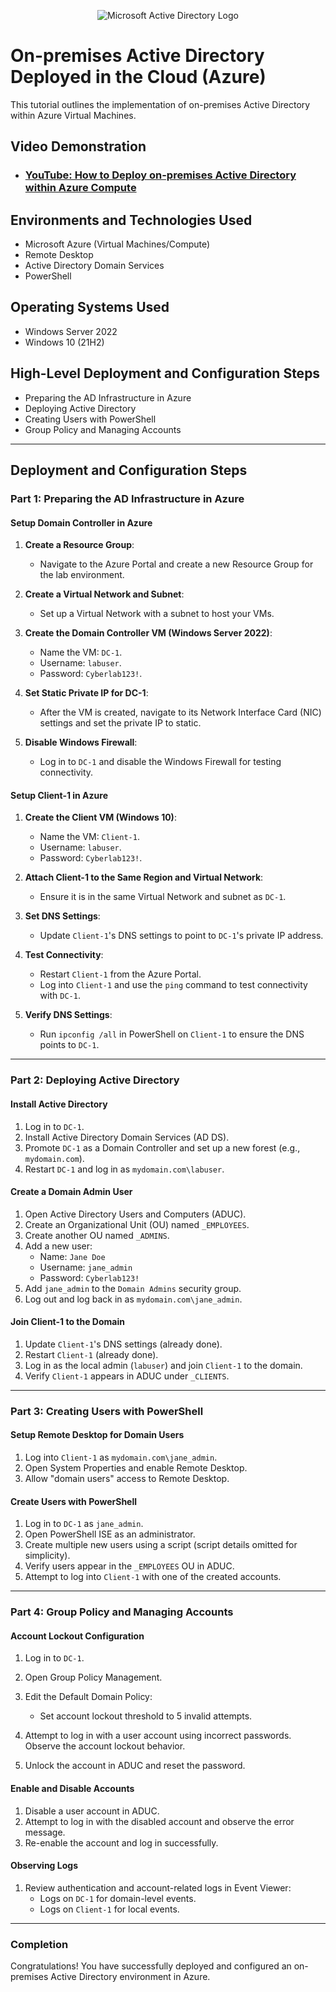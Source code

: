 <p align="center">
<img src="https://i.imgur.com/pU5A58S.png" alt="Microsoft Active Directory Logo"/>
</p>

<h1>On-premises Active Directory Deployed in the Cloud (Azure)</h1>
This tutorial outlines the implementation of on-premises Active Directory within Azure Virtual Machines.<br />

<h2>Video Demonstration</h2>

- ### [YouTube: How to Deploy on-premises Active Directory within Azure Compute](https://www.youtube.com)

<h2>Environments and Technologies Used</h2>

- Microsoft Azure (Virtual Machines/Compute)
- Remote Desktop
- Active Directory Domain Services
- PowerShell

<h2>Operating Systems Used</h2>

- Windows Server 2022
- Windows 10 (21H2)

<h2>High-Level Deployment and Configuration Steps</h2>

- Preparing the AD Infrastructure in Azure
- Deploying Active Directory
- Creating Users with PowerShell
- Group Policy and Managing Accounts

---

<h2>Deployment and Configuration Steps</h2>

### Part 1: Preparing the AD Infrastructure in Azure

#### **Setup Domain Controller in Azure**
1. **Create a Resource Group**:
   - Navigate to the Azure Portal and create a new Resource Group for the lab environment.

2. **Create a Virtual Network and Subnet**:
   - Set up a Virtual Network with a subnet to host your VMs.

3. **Create the Domain Controller VM (Windows Server 2022)**:
   - Name the VM: `DC-1`.
   - Username: `labuser`.
   - Password: `Cyberlab123!`.

4. **Set Static Private IP for DC-1**:
   - After the VM is created, navigate to its Network Interface Card (NIC) settings and set the private IP to static.

5. **Disable Windows Firewall**:
   - Log in to `DC-1` and disable the Windows Firewall for testing connectivity.

#### **Setup Client-1 in Azure**
1. **Create the Client VM (Windows 10)**:
   - Name the VM: `Client-1`.
   - Username: `labuser`.
   - Password: `Cyberlab123!`.

2. **Attach Client-1 to the Same Region and Virtual Network**:
   - Ensure it is in the same Virtual Network and subnet as `DC-1`.

3. **Set DNS Settings**:
   - Update `Client-1`'s DNS settings to point to `DC-1`'s private IP address.

4. **Test Connectivity**:
   - Restart `Client-1` from the Azure Portal.
   - Log into `Client-1` and use the `ping` command to test connectivity with `DC-1`.

5. **Verify DNS Settings**:
   - Run `ipconfig /all` in PowerShell on `Client-1` to ensure the DNS points to `DC-1`.

---

### Part 2: Deploying Active Directory

#### **Install Active Directory**
1. Log in to `DC-1`.
2. Install Active Directory Domain Services (AD DS).
3. Promote `DC-1` as a Domain Controller and set up a new forest (e.g., `mydomain.com`).
4. Restart `DC-1` and log in as `mydomain.com\labuser`.

#### **Create a Domain Admin User**
1. Open Active Directory Users and Computers (ADUC).
2. Create an Organizational Unit (OU) named `_EMPLOYEES`.
3. Create another OU named `_ADMINS`.
4. Add a new user:
   - Name: `Jane Doe`
   - Username: `jane_admin`
   - Password: `Cyberlab123!`
5. Add `jane_admin` to the `Domain Admins` security group.
6. Log out and log back in as `mydomain.com\jane_admin`.

#### **Join Client-1 to the Domain**
1. Update `Client-1`'s DNS settings (already done).
2. Restart `Client-1` (already done).
3. Log in as the local admin (`labuser`) and join `Client-1` to the domain.
4. Verify `Client-1` appears in ADUC under `_CLIENTS`.

---

### Part 3: Creating Users with PowerShell

#### **Setup Remote Desktop for Domain Users**
1. Log into `Client-1` as `mydomain.com\jane_admin`.
2. Open System Properties and enable Remote Desktop.
3. Allow "domain users" access to Remote Desktop.

#### **Create Users with PowerShell**
1. Log in to `DC-1` as `jane_admin`.
2. Open PowerShell ISE as an administrator.
3. Create multiple new users using a script (script details omitted for simplicity).
4. Verify users appear in the `_EMPLOYEES` OU in ADUC.
5. Attempt to log into `Client-1` with one of the created accounts.

---

### Part 4: Group Policy and Managing Accounts

#### **Account Lockout Configuration**
1. Log in to `DC-1`.
2. Open Group Policy Management.
3. Edit the Default Domain Policy:
   - Set account lockout threshold to 5 invalid attempts.

4. Attempt to log in with a user account using incorrect passwords. Observe the account lockout behavior.
5. Unlock the account in ADUC and reset the password.

#### **Enable and Disable Accounts**
1. Disable a user account in ADUC.
2. Attempt to log in with the disabled account and observe the error message.
3. Re-enable the account and log in successfully.

#### **Observing Logs**
1. Review authentication and account-related logs in Event Viewer:
   - Logs on `DC-1` for domain-level events.
   - Logs on `Client-1` for local events.

---

### Completion

Congratulations! You have successfully deployed and configured an on-premises Active Directory environment in Azure.
